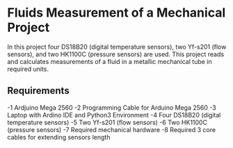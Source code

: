 # Fluids Measurement of a Mechanical Project
In this project four DS18B20 (digital temperature sensors), two Yf-s201 (flow sensors), and two HK1100C (pressure sensors) are used. This project reads and calculates measurements of a fluid in a metallic mechanical tube in required units.

## Requirements
-1 Ardjuino Mega 2560
-2 Programming Cable for Arduino Mega 2560
-3 Laptop with Ardino IDE and Python3 Environment
-4 Four DS18B20 (digital temperature sensors)
-5 Two Yf-s201 (flow sensors)
-6 Two HK1100C (pressure sensors)
-7 Required mechanical hardware
-8 Required 3 core cables for extending sensors length

